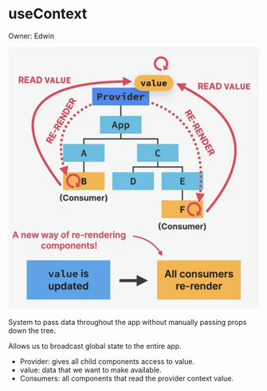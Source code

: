 # useContext

Owner: Edwin

![Screenshot 2023-11-12 at 1.42.47 PM.png](useContext%20560934936d5b481a83843f4a0de644c0/Screenshot_2023-11-12_at_1.42.47_PM.png)

System to pass data throughout the app without manually passing props down the tree.

Allows us to broadcast global state to the entire app.

- Provider: gives all child components access to value.
- value: data that we want to make available.
- Consumers: all components that read the provider context value.